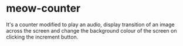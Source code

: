 # meow-counter
 It's a counter modified to play an audio, display transition of an image across the screen and change the background colour of the screen on clicking the increment button.
